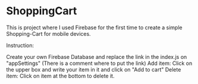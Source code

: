 # ShoppingCart

This is project where I used Firebase for the first time to create a simple Shopping-Cart for mobile devices.

Instruction: 

Create your own Firebase Database and replace the link in the index.js on "appSettings" (There is a comment where to put the link)
Add item: Click on the upper box and write your item in it and click on "Add to cart"
Delete item: Click on item at the bottom to delete it.

